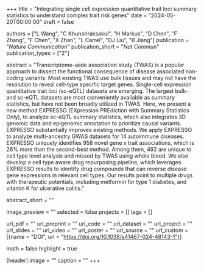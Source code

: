 +++
title = "Integrating single cell expression quantitative trait loci summary statistics to understand complex trait risk genes"
date = "2024-05-20T00:00:00"
draft = false

authors = ["L Wang", "C Khunsriraksakul", "H Markus", "D Chen", "F Zhang", "F Chen", "X Zhan", "L Carrel", "DJ Liu", "B Jiang"]
publication = "_Nature Communication_"
publication_short = "_Nat Commun_"
publication_types = ["2"]

abstract = "Transcriptome-wide association study (TWAS) is a popular approach to dissect the functional consequence of disease associated non-coding variants. Most existing TWAS use bulk tissues and may not have the resolution to reveal cell-type specific target genes. Single-cell expression quantitative trait loci (sc-eQTL) datasets are emerging. The largest bulk- and sc-eQTL datasets are most conveniently available as summary statistics, but have not been broadly utilized in TWAS. Here, we present a new method EXPRESSO (EXpression PREdiction with Summary Statistics Only), to analyze sc-eQTL summary statistics, which also integrates 3D genomic data and epigenomic annotation to prioritize causal variants. EXPRESSO substantially improves existing methods. We apply EXPRESSO to analyze multi-ancestry GWAS datasets for 14 autoimmune diseases. EXPRESSO uniquely identifies 958 novel gene x trait associations, which is 26% more than the second-best method. Among them, 492 are unique to cell type level analysis and missed by TWAS using whole blood. We also develop a cell type aware drug repurposing pipeline, which leverages EXPRESSO results to identify drug compounds that can reverse disease gene expressions in relevant cell types. Our results point to multiple drugs with therapeutic potentials, including metformin for type 1 diabetes, and vitamin K for ulcerative colitis."

abstract_short = ""

image_preview = ""
selected = false
projects = []
tags = []

url_pdf = ""
url_preprint = ""
url_code = ""
url_dataset = ""
url_project = ""
url_slides = ""
url_video = ""
url_poster = ""
url_source = ""
url_custom = [{name = "DOI", url = "https://doi.org/10.1038/s41467-024-48143-1"}]

math = false
highlight = true

[header]
image = ""
caption = ""
+++
